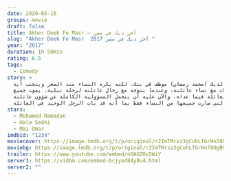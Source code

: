 ```yaml
---
date: 2020-05-16
groups: movie
draft: false
title: Akher Deek Fe Masr – آخر ديك في مصر
slug: "Akher Deek Fe Masr  آخر ديك في مصر 2017 "
year: "2017"
duration: 1h 50min
rating: 6.5
tags:
  - Comedy
story: >
  علاء الديك (محمد رمضان) موظف في بنك، لكنه يكره النساء منذ الصغر ويتجنب أية
  معاملات مع نساء عائلته، وعندما يتوجه مع رجال عائلته لرحلة نيلية، يموت جميع
  رجال العائلة فيما عداه، واﻵن عليه أن يتحمل المسؤولية الكاملة عن شؤون عائلته
  التي صارت جميعها من النساء فقط بما أنه قد بات الرجل الوحيد في العائلة
stars:
  - Mohamed Ramadan
  - Hala Sedki
  - Mai Omar
imdbid: "1234"
moviecover: https://image.tmdb.org/t/p/original/r2ImTMrxz3gCuhLfGrHn78OgB9W.jpg
moviebg: https://image.tmdb.org/t/p/original/r2ImTMrxz3gCuhLfGrHn78OgB9W.jpg
trailer: https://www.youtube.com/embed/nOAGZOv5WiY
server1: https://vidbm.com/embed-bcjyod84y8u4.html
server2: ""
---
```

